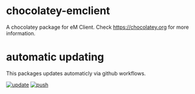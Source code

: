 
# chocolatey-emclient

A chocolatey package for eM Client. Check https://chocolatey.org for more information.

# automatic updating

This packages updates automaticly via github workflows.

[![update](https://github.com/timothek/chocolatey-emclient/actions/workflows/update.yml/badge.svg)](https://github.com/timothek/chocolatey-emclient/actions/workflows/update.yml)
[![push](https://github.com/timothek/chocolatey-emclient/actions/workflows/push.yml/badge.svg)](https://github.com/timothek/chocolatey-emclient/actions/workflows/push.yml)
